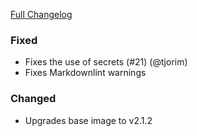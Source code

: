 [Full Changelog][changelog]

### Fixed

- Fixes the use of secrets (#21) (@tjorim)
- Fixes Markdownlint warnings

### Changed

- Upgrades base image to v2.1.2

[changelog]: https://github.com/hassio-addons/addon-node-red/compare/v0.6.0...v0.6.1
